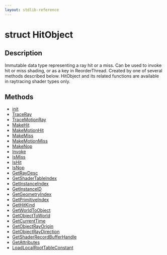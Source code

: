```yaml
---
layout: stdlib-reference
---
```


# struct HitObject

## Description

Immutable data type representing a ray hit or a miss. Can be used to invoke hit or miss shading,
or as a key in ReorderThread. Created by one of several methods described below. HitObject
and its related functions are available in raytracing shader types only.


## Methods

* [init](/stdlib-reference/types/hitobject-03/init)
* [TraceRay](/stdlib-reference/types/hitobject-03/traceray-05)
* [TraceMotionRay](/stdlib-reference/types/hitobject-03/tracemotionray-05b)
* [MakeHit](/stdlib-reference/types/hitobject-03/makehit-04)
* [MakeMotionHit](/stdlib-reference/types/hitobject-03/makemotionhit-04a)
* [MakeMiss](/stdlib-reference/types/hitobject-03/makemiss-04)
* [MakeMotionMiss](/stdlib-reference/types/hitobject-03/makemotionmiss-04a)
* [MakeNop](/stdlib-reference/types/hitobject-03/makenop-04)
* [Invoke](/stdlib-reference/types/hitobject-03/invoke-0)
* [IsMiss](/stdlib-reference/types/hitobject-03/ismiss-02)
* [IsHit](/stdlib-reference/types/hitobject-03/ishit-02)
* [IsNop](/stdlib-reference/types/hitobject-03/isnop-02)
* [GetRayDesc](/stdlib-reference/types/hitobject-03/getraydesc-036)
* [GetShaderTableIndex](/stdlib-reference/types/hitobject-03/getshadertableindex-039e)
* [GetInstanceIndex](/stdlib-reference/types/hitobject-03/getinstanceindex-03b)
* [GetInstanceID](/stdlib-reference/types/hitobject-03/getinstanceid-03bc)
* [GetGeometryIndex](/stdlib-reference/types/hitobject-03/getgeometryindex-03b)
* [GetPrimitiveIndex](/stdlib-reference/types/hitobject-03/getprimitiveindex-03c)
* [GetHitKind](/stdlib-reference/types/hitobject-03/gethitkind-036)
* [GetWorldToObject](/stdlib-reference/types/hitobject-03/getworldtoobject-038a)
* [GetObjectToWorld](/stdlib-reference/types/hitobject-03/getobjecttoworld-039b)
* [GetCurrentTime](/stdlib-reference/types/hitobject-03/getcurrenttime-03a)
* [GetObjectRayOrigin](/stdlib-reference/types/hitobject-03/getobjectrayorigin-039c)
* [GetObjectRayDirection](/stdlib-reference/types/hitobject-03/getobjectraydirection-039c)
* [GetShaderRecordBufferHandle](/stdlib-reference/types/hitobject-03/getshaderrecordbufferhandle-039fl)
* [GetAttributes](/stdlib-reference/types/hitobject-03/getattributes-03)
* [LoadLocalRootTableConstant](/stdlib-reference/types/hitobject-03/loadlocalroottableconstant-049di)

